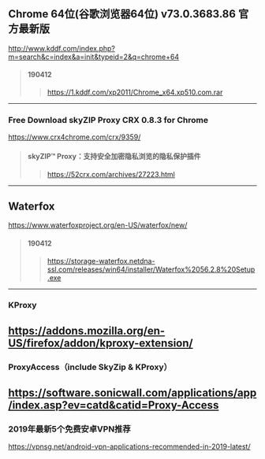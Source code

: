 ## Chrome 64位(谷歌浏览器64位) v73.0.3683.86 官方最新版
http://www.kddf.com/index.php?m=search&c=index&a=init&typeid=2&q=chrome+64
>#### 190412
>>https://1.kddf.com/xp2011/Chrome_x64.xp510.com.rar
---
### Free Download skyZIP Proxy CRX 0.8.3 for Chrome
https://www.crx4chrome.com/crx/9359/
>#### skyZIP™ Proxy：支持安全加密隐私浏览的隐私保护插件
>>https://52crx.com/archives/27223.html
---
## Waterfox
https://www.waterfoxproject.org/en-US/waterfox/new/
>#### 190412
>>https://storage-waterfox.netdna-ssl.com/releases/win64/installer/Waterfox%2056.2.8%20Setup.exe
---
### KProxy
https://addons.mozilla.org/en-US/firefox/addon/kproxy-extension/
---
### ProxyAccess（include SkyZip & KProxy）
https://software.sonicwall.com/applications/app/index.asp?ev=catd&catid=Proxy-Access
---
### 2019年最新5个免费安卓VPN推荐
https://vpnsg.net/android-vpn-applications-recommended-in-2019-latest/